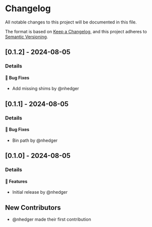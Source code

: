 # Changelog

All notable changes to this project will be documented in this file.

The format is based on [Keep a Changelog](https://keepachangelog.com/en/1.0.0/),
and this project adheres to [Semantic Versioning](https://semver.org/spec/v2.0.0.html).

## [0.1.2] - 2024-08-05
### Details
#### <!-- 1 -->🐛 Bug Fixes
- Add missing shims by @nhedger

## [0.1.1] - 2024-08-05
### Details
#### <!-- 1 -->🐛 Bug Fixes
- Bin path by @nhedger

## [0.1.0] - 2024-08-05
### Details
#### <!-- 0 -->🚀  Features
- Initial release by @nhedger

## New Contributors
* @nhedger made their first contribution
